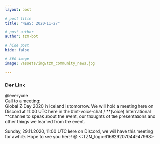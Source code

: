 ```yaml
---
layout: post

# post title
title: "NEWS: 2020-11-27"

# post author
author: tzm-bot

# hide post
hide: false

# SEO image
image: /assets/img/tzm_community_news.jpg

---
```


### Der Link

@​everyone   
Call to a meeting:  
Global Z-Day 2020 in Iceland is tomorrow. We will hold a meeting here on Discord at 11:00 UTC here in the #int-voice-chat / **(voice) International **channel to speak about the event, our thoughts of the presentations and other things we learned from the event.  
  
Sunday, 29.11.2020, 11:00 UTC  here on Discord, we will have this meeting for awhile. Hope to see you here! 😎 <:TZM_logo:616829207044947998>  



